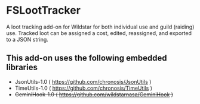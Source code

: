 FSLootTracker
=============
A loot tracking add-on for Wildstar for both individual use and guild (raiding) use.  Tracked loot can be assigned a cost, edited, reassigned, and exported to a JSON string.

This add-on uses the following embedded libraries
-------------------------------------------------
* JsonUtils-1.0  ( https://github.com/chronosis/JsonUtils )
* TimeUtils-1.0  ( https://github.com/chronosis/TimeUtils )
* ~~GeminiHook-1.0 ( https://github.com/wildstarnasa/GeminiHook )~~
